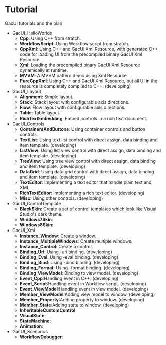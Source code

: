 # Tutorial

GacUI tutorials and the plan

* GacUI_HelloWorlds
    * **Cpp**: Using C++ from stratch.
    * **WorkflowScript**: Using Workflow script from stratch.
    * **CppXml**: Using C++ and GacUI Xml Resource, with generated C++ code for loading UI from the precompiled binary GacUI Xml Resource.
    * **Xml**: Loading the precompiled binary GacUI Xml Resource dynamically at runtime.
    * **MVVM**: A MVVM pattern demo using Xml Resource.
    * **PureCppXml**: Using C++ and GacUI Xml Resource, but all UI in the resource is completely compiled to C++. (developing)
* GacUI_Layout
    * **Alignment**: Simple layout.
    * **Stack**: Stack layout with configurable axis directions.
    * **Flow**: Flow layout with configurable axis directions.
    * **Table**: Table layout.
    * **RichTextEmbedding**: Embed controls in a rich text document.
* GacUI_Controls
    * **ContainersAndButtons**: Using container controls and button controls.
    * **TextList**: Using text list control with direct assign, data binding and item template. (developing)
    * **ListView**: Using list view control with direct assign, data binding and item template. (developing)
    * **TreeView**: Using tree view control with direct assign, data binding and item template. (developing)
    * **DataGrid**: Using data grid control with direct assign, data binding and item template. (developing)
    * **TextEditor**: Implementing a text editor that handle plain text and XML.
    * **RichTextEditor**: Implementing a rich text editor. (developing)
    * **Misc**: Using other controls. (developing)
* GacUI_ControlTemplate
    * **BlackSkin**: Create a set of control templates which look like Visual Studio's dark theme.
    * **Windows7Skin**:
    * **Windows8Skin**:
* GacUI_Xml
	* **Instance_Window**: Create a window.
	* **Instance_MultipleWindows**: Create multiple windows.
	* **Instance_Control**: Create a control.
	* **Binding_Uri**: Using -uri binding. (developing)
	* **Binding_Eval**: Using -eval binding. (developing)
	* **Binding_Bind**: Using -bind binding. (developing)
	* **Binding_Format**: Using -format binding. (developing)
	* **Binding_ViewModel**: Binding to view model. (developing)
    * **Event_Cpp**:Handling event in C++. (developing)
	* **Event_Script**:Handling event in Workflow script. (developing)
	* **Event_ViewModel**:Handling event in view model. (developing)
	* **Member_ViewModel**:Adding view model to window. (developing)
	* **Member_Property**:Adding property to window. (developing)
	* **Member_State**:Adding state to window. (developing)
    * **InheritableCustomControl**
    * **VisualState**:
    * **StateMachine**:
    * **Animation**:
* GacUI_Scenarios
    * **WorkflowDebugger**:

